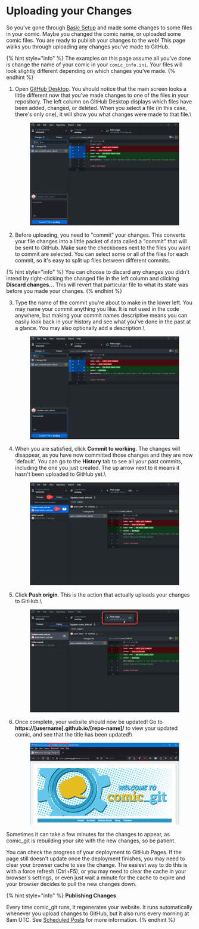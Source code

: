 # Uploading your Changes

So you've gone through [Basic Setup](broken-reference) and made some changes to some files in your comic. Maybe you changed the comic name, or uploaded some comic files. You are ready to publish your changes to the web! This page walks you through uploading any changes you've made to GitHub.

{% hint style="info" %}
The examples on this page assume all you've done is change the name of your comic in your `comic_info.ini`. Your files will look slightly different depending on which changes you've made.
{% endhint %}

1.  Open [GitHub Desktop](installing-github-desktop.md). You should notice that the main screen looks a little different now that you've made changes to one of the files in your repository. The left column on GitHub Desktop displays which files have been added, changed, or deleted. When you select a file (in this case, there's only one), it will show you what changes were made to that file.\


    <figure><img src="../.gitbook/assets/upload01_view_changed_files.png" alt="Image of GitHub Desktop showing changed files."><figcaption></figcaption></figure>
2. Before uploading, you need to "commit" your changes. This converts your file changes into a little packet of data called a "commit" that will be sent to GitHub. Make sure the checkboxes next to the files you want to commit are selected. You can select some or all of the files for each commit, so it's easy to split up files between different commits.

{% hint style="info" %}
You can choose to discard any changes you didn't intend by right-clicking the changed file in the left column and clicking **Discard changes...** This will revert that particular file to what its state was before you made your changes.
{% endhint %}

3.  Type the name of the commit you're about to make in the lower left. You may name your commit anything you like. It is not used in the code anywhere, but making your commit names descriptive means you can easily look back in your history and see what you've done in the past at a glance. You may also optionally add a description.\


    <figure><img src="../.gitbook/assets/upload02_name_commit.png" alt="Image of GitHub Desktop showing the text &#x22;Update comic_info.ini&#x22; in the Commit Name and &#x22;First commit!&#x22; in the Commit Description."><figcaption></figcaption></figure>
4.  When you are satisfied, click **Commit to working**. The changes will disappear, as you have now committed those changes and they are now 'default'. You can go to the **History** tab to see all your past commits, including the one you just created. The up arrow next to it means it hasn't been uploaded to GitHub yet.\


    <figure><img src="../.gitbook/assets/upload03_view_commit.png" alt="Image of GitHub Desktop showing the new commit, with markers pointing to the History tab, then to the not-yet-pushed commit."><figcaption></figcaption></figure>
5.  Click **Push origin**. This is the action that actually uploads your changes to GitHub.\


    <figure><img src="../.gitbook/assets/upload04_push_origin.png" alt="Image of GitHub Desktop, with an indicator around the Push Origin button."><figcaption></figcaption></figure>
6.  Once complete, your website should now be updated! Go to **https://\[username].github.io/\[repo-name]/** to view your updated comic, and see that the title has been updated!\


    <figure><img src="../.gitbook/assets/upload05_success.png" alt="Image of the default comic_git front page, showing the title has changed to &#x22;The Best Comic Ever&#x22;."><figcaption></figcaption></figure>

Sometimes it can take a few minutes for the changes to appear, as comic\_git is rebuilding your site with the new changes, so be patient.

You can check the progress of your deployment to GitHub Pages. If the page still doesn't update once the deployment finishes, you may need to clear your browser cache to see the change. The easiest way to do this is with a force refresh (Ctrl+F5), or you may need to clear the cache in your browser's settings, or even just wait a minute for the cache to expire and your browser decides to pull the new changes down.

{% hint style="info" %}
**Publishing Changes**

Every time comic\_git runs, it regenerates your website. It runs automatically whenever you upload changes to GitHub, but it also runs every morning at 8am UTC. See [Scheduled Posts](../other-expert-tips.md#scheduled-posts) for more information.
{% endhint %}
